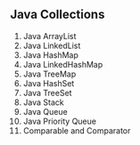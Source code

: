 ## Java Collections

1. Java ArrayList
2. Java LinkedList
3. Java HashMap 
4. Java LinkedHashMap
5. Java TreeMap
6. Java HashSet 
7. Java TreeSet 
8. Java Stack 
9. Java Queue 
10. Java Priority Queue
11. Comparable and Comparator